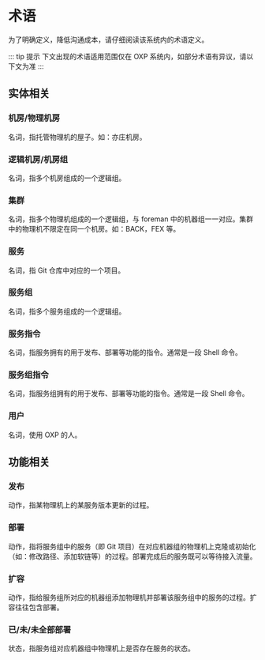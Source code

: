 # 术语

为了明确定义，降低沟通成本，请仔细阅读该系统内的术语定义。

::: tip 提示
下文出现的术语适用范围仅在 OXP 系统内，如部分术语有异议，请以下文为准
:::

## 实体相关

### 机房/物理机房

名词，指托管物理机的屋子。如：亦庄机房。

### 逻辑机房/机房组

名词，指多个机房组成的一个逻辑组。

### 集群

名词，指多个物理机组成的一个逻辑组，与 foreman 中的机器组一一对应。集群中的物理机不限定在同一个机房。如：BACK，FEX 等。

### 服务

名词，指 Git 仓库中对应的一个项目。

### 服务组

名词，指多个服务组成的一个逻辑组。

### 服务指令

名词，指服务拥有的用于发布、部署等功能的指令。通常是一段 Shell 命令。

### 服务组指令

名词，指服务组拥有的用于发布、部署等功能的指令。通常是一段 Shell 命令。

### 用户

名词，使用 OXP 的人。

## 功能相关

### 发布

动作，指某物理机上的某服务版本更新的过程。

### 部署

动作，指将服务组中的服务（即 Git 项目）在对应机器组的物理机上克隆或初始化（如：修改路径、添加软链等）的过程。部署完成后的服务既可以等待接入流量。

### 扩容

动作，指给服务组所对应的机器组添加物理机并部署该服务组中的服务的过程。扩容往往包含部署。

### 已/未/未全部部署

状态，指服务组对应机器组中物理机上是否存在服务的状态。
